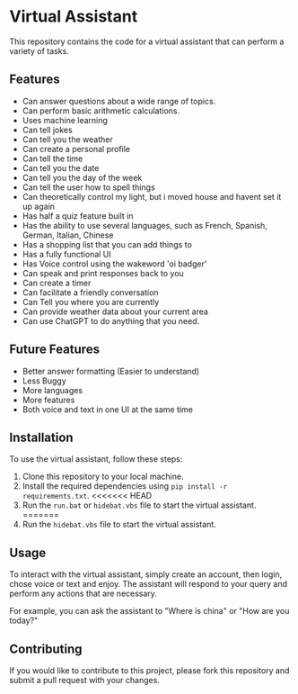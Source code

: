 # Virtual Assistant

This repository contains the code for a virtual assistant that can perform a variety of tasks.

## Features

- Can answer questions about a wide range of topics.
- Can perform basic arithmetic calculations.
- Uses machine learning
- Can tell jokes
- Can tell you the weather
- Can create a personal profile
- Can tell the time
- Can tell you the date
- Can tell you the day of the week
- Can tell the user how to spell things
- Can theoretically control my light, but i moved house and havent set it up again
- Has half a quiz feature built in
- Has the ability to use several languages, such as French, Spanish, German, Italian, Chinese
- Has a shopping list that you can add things to
- Has a fully functional UI
- Has Voice control using the wakeword 'oi badger'
- Can speak and print responses back to you
- Can create a timer
- Can facilitate a friendly conversation
- Can Tell you where you are currently
- Can provide weather data about your current area
- Can use ChatGPT to do anything that you need.

## Future Features

- Better answer formatting (Easier to understand)
- Less Buggy
- More languages
- More features
- Both voice and text in one UI at the same time


## Installation

To use the virtual assistant, follow these steps:

1. Clone this repository to your local machine.
2. Install the required dependencies using `pip install -r requirements.txt`.
<<<<<<< HEAD
3. Run the `run.bat` or `hidebat.vbs` file to start the virtual assistant.
=======
3. Run the `hidebat.vbs` file to start the virtual assistant.

## Usage

To interact with the virtual assistant, simply create an account, then login, chose voice or text and enjoy. The assistant will respond to your query and perform any actions that are necessary.

For example, you can ask the assistant to "Where is china" or "How are you today?"

## Contributing

If you would like to contribute to this project, please fork this repository and submit a pull request with your changes.
